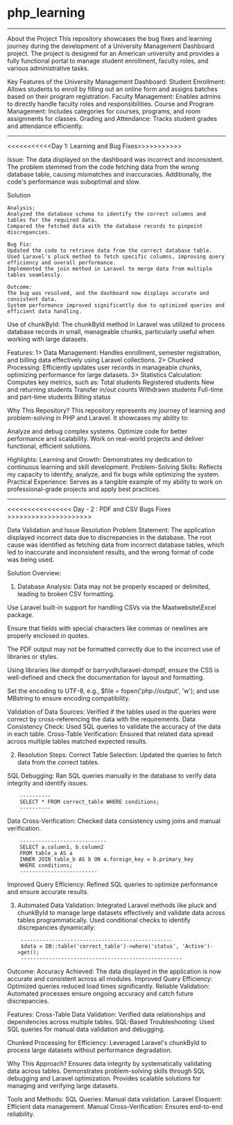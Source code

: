 # php_learning

-----------------------------------------------------------
About the Project
This repository showcases the bug fixes and learning journey during the development of a University Management Dashboard project. The project is designed for an American university and provides a fully functional portal to manage student enrollment, faculty roles, and various administrative tasks.

Key Features of the University Management Dashboard:
Student Enrollment: Allows students to enroll by filling out an online form and assigns batches based on their program registration.
Faculty Management: Enables admins to directly handle faculty roles and responsibilities.
Course and Program Management: Includes categories for courses, programs, and room assignments for classes.
Grading and Attendance: Tracks student grades and attendance efficiently.

-------------------------------------------------------------------------

<<<<<<<<<<<Day 1: Learning and Bug Fixes>>>>>>>>>>>

Issue:
The data displayed on the dashboard was incorrect and inconsistent. The problem stemmed from the code fetching data from the wrong database table, causing mismatches and inaccuracies. Additionally, the code's performance was suboptimal and slow.

Solution

    Analysis: 
    Analyzed the database schema to identify the correct columns and tables for the required data.
    Compared the fetched data with the database records to pinpoint discrepancies.

    Bug Fix:
    Updated the code to retrieve data from the correct database table.
    Used Laravel's pluck method to fetch specific columns, improving query efficiency and overall performance.
    Implemented the join method in Laravel to merge data from multiple tables seamlessly.

    Outcome:
    The bug was resolved, and the dashboard now displays accurate and consistent data.
    System performance improved significantly due to optimized queries and efficient data handling.

Use of chunkById:
The chunkById method in Laravel was utilized to process database records in small, manageable chunks, particularly useful when working with large datasets.

Features:
1> Data Management: Handles enrollment, semester registration, and billing data effectively using Laravel collections.
2> Chunked Processing: Efficiently updates user records in manageable chunks, optimizing performance for large datasets.
3> Statistics Calculation: Computes key metrics, such as:
    Total students
    Registered students
    New and returning students
    Transfer in/out counts
    Withdrawn students
    Full-time and part-time students
    Billing status

Why This Repository?
This repository represents my journey of learning and problem-solving in PHP and Laravel. It showcases my ability to:

Analyze and debug complex systems.
Optimize code for better performance and scalability.
Work on real-world projects and deliver functional, efficient solutions.

Highlights:
Learning and Growth: Demonstrates my dedication to continuous learning and skill development.
Problem-Solving Skills: Reflects my capacity to identify, analyze, and fix bugs while optimizing the system.
Practical Experience: Serves as a tangible example of my ability to work on professional-grade projects and apply best practices.

------------------------------------------------------------------------------------------------------------------------------------

<<<<<<<<<<<<<<<< Day - 2 : PDF and CSV Bugs Fixes >>>>>>>>>>>>>>>>>>>>>

Data Validation and Issue Resolution
Problem Statement:
The application displayed incorrect data due to discrepancies in the database. The root cause was identified as fetching data from incorrect database tables, which led to inaccurate and inconsistent results, and the wrong format of code was being used.

Solution Overview:

1. Database Analysis:
Data may not be properly escaped or delimited, leading to broken CSV formatting.

Use Laravel built-in support for handling CSVs via the Maatwebsite\Excel package.

Ensure that fields with special characters like commas or newlines are properly enclosed in quotes.

The PDF output may not be formatted correctly due to the incorrect use of libraries or styles.

Using libraries like dompdf or barryvdh/laravel-dompdf, ensure the CSS is well-defined and check the documentation for layout and formatting.

Set the encoding to UTF-8, e.g., $file = fopen('php://output', 'w'); and use MBstring to ensure encoding compatibility.

Validation of Data Sources: Verified if the tables used in the queries were correct by cross-referencing the data with the requirements.
Data Consistency Check: Used SQL queries to validate the accuracy of the data in each table.
Cross-Table Verification: Ensured that related data spread across multiple tables matched expected results.

2. Resolution Steps:
Correct Table Selection: Updated the queries to fetch data from the correct tables.

SQL Debugging: Ran SQL queries manually in the database to verify data integrity and identify issues.
        
        ----------
        SELECT * FROM correct_table WHERE conditions;
        ----------


Data Cross-Verification: Checked data consistency using joins and manual verification.

        ----------------------------
        SELECT a.column1, b.column2
        FROM table_a AS a
        INNER JOIN table_b AS b ON a.foreign_key = b.primary_key
        WHERE conditions;
        -------------------------

Improved Query Efficiency: Refined SQL queries to optimize performance and ensure accurate results.

3. Automated Data Validation:
Integrated Laravel methods like pluck and chunkById to manage large datasets effectively and validate data across tables programmatically.
Used conditional checks to identify discrepancies dynamically:
        
        -------------------------------------------------
        $data = DB::table('correct_table')->where('status', 'Active')->get();
        ----------------------------------------------------


Outcome:
Accuracy Achieved: The data displayed in the application is now accurate and consistent across all modules.
Improved Query Efficiency: Optimized queries reduced load times significantly.
Reliable Validation: Automated processes ensure ongoing accuracy and catch future discrepancies.


Features:
Cross-Table Data Validation:
Verified data relationships and dependencies across multiple tables.
SQL-Based Troubleshooting:
Used SQL queries for manual data validation and debugging.


Chunked Processing for Efficiency:
Leveraged Laravel's chunkById to process large datasets without performance degradation.

Why This Approach?
Ensures data integrity by systematically validating data across tables.
Demonstrates problem-solving skills through SQL debugging and Laravel optimization.
Provides scalable solutions for managing and verifying large datasets.


Tools and Methods:
SQL Queries: Manual data validation.
Laravel Eloquent: Efficient data management.
Manual Cross-Verification: Ensures end-to-end reliability.
